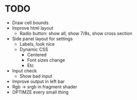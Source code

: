# TODO

- Draw cell bounds
- Improve html layout
    - Radio button: show all, show 7/8s, show cross section
- Side panel layout for settings
    - Labels, look nice
    - Dynamic CSS
        - Centered
        - Font sizes change
        - Etc
- Input check
    - Show bad input
- Improve output in left bar
- Rgb -> srgb in fragment shader
- OPTIMZE every small thing
